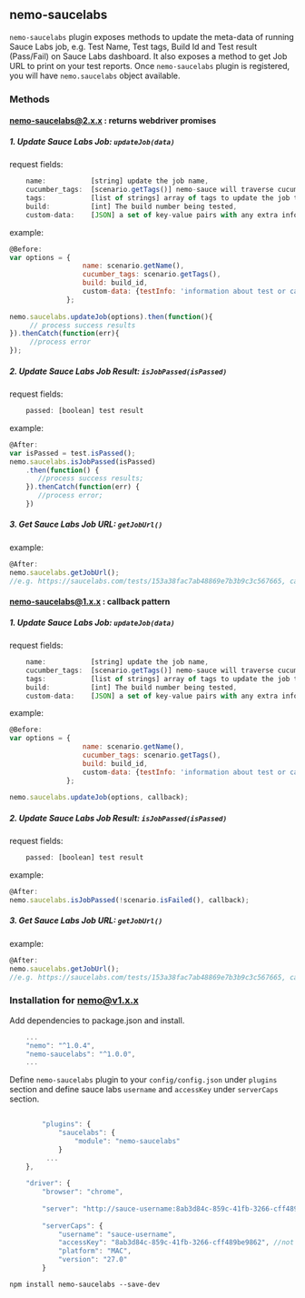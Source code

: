 ## nemo-saucelabs

`nemo-saucelabs` plugin exposes methods to update the meta-data of running Sauce Labs job, e.g. Test Name, Test tags, Build Id and Test result (Pass/Fail) on Sauce Labs dashboard. It also exposes a method to get Job URL to print on your test reports. Once `nemo-saucelabs` plugin is registered, you will have `nemo.saucelabs` object available. 

### Methods

#### nemo-saucelabs@2.x.x : returns webdriver promises

##### 1. Update Sauce Labs Job: ` updateJob(data) `

request fields:
```javascript
    name:           [string] update the job name,
    cucumber_tags:  [scenario.getTags()] nemo-sauce will traverse cucumber tags and get tag names to update the job tags
    tags:           [list of strings] array of tags to update the job tags,
    build:          [int] The build number being tested,
    custom-data:    [JSON] a set of key-value pairs with any extra info that a user would like to add to the job. Max 64KB.
```
example:
```javascript
@Before:
var options = { 
                  name: scenario.getName(),
                  cucumber_tags: scenario.getTags(),
                  build: build_id,
                  custom-data: {testInfo: 'information about test or cause of test failure...'}
              };
                          
nemo.saucelabs.updateJob(options).then(function(){
     // process success results
}).thenCatch(function(err){
     //process error
});
```

##### 2. Update Sauce Labs Job Result: ` isJobPassed(isPassed) `

request fields: 
```javascript
    passed: [boolean] test result
```
example:
```javascript
@After:
var isPassed = test.isPassed();
nemo.saucelabs.isJobPassed(isPassed)
    .then(function() {
       //process success results;
    }).thenCatch(function(err) {
       //process error;
    })
```

##### 3. Get Sauce Labs Job URL: ` getJobUrl() `

example: 
```javascript
@After:
nemo.saucelabs.getJobUrl();
//e.g. https://saucelabs.com/tests/153a38fac7ab48869e7b3b9c3c567665, can be printed on report for reference
```

#### nemo-saucelabs@1.x.x : callback pattern

##### 1. Update Sauce Labs Job: ` updateJob(data) `

request fields:
```javascript
    name:           [string] update the job name,
    cucumber_tags:  [scenario.getTags()] nemo-sauce will traverse cucumber tags and get tag names to update the job tags
    tags:           [list of strings] array of tags to update the job tags,
    build:          [int] The build number being tested,
    custom-data:    [JSON] a set of key-value pairs with any extra info that a user would like to add to the job. Max 64KB.
```
example:
```javascript
@Before:
var options = { 
                  name: scenario.getName(),
                  cucumber_tags: scenario.getTags(),
                  build: build_id,
                  custom-data: {testInfo: 'information about test or cause of test failure...'}
              };
                    
nemo.saucelabs.updateJob(options, callback);
```

##### 2. Update Sauce Labs Job Result: ` isJobPassed(isPassed) `

request fields: 
```javascript
    passed: [boolean] test result
```
example:
```javascript
@After:
nemo.saucelabs.isJobPassed(!scenario.isFailed(), callback);
```

##### 3. Get Sauce Labs Job URL: ` getJobUrl() `

example: 
```javascript
@After:
nemo.saucelabs.getJobUrl();
//e.g. https://saucelabs.com/tests/153a38fac7ab48869e7b3b9c3c567665, can be printed on report for reference
```

### Installation for nemo@v1.x.x

Add dependencies to package.json and install.

```javascript
	...
    "nemo": "^1.0.4",
    "nemo-saucelabs": "^1.0.0",
	...
```

Define `nemo-saucelabs` plugin to your `config/config.json` under `plugins` section and define sauce labs `username` and `accessKey` under `serverCaps` section. 

```javascript
    
    	"plugins": {
		    "saucelabs": {
		        "module": "nemo-saucelabs"
		    }
		 ...
	},
	
	"driver": {
        "browser": "chrome",
    
        "server": "http://sauce-username:8ab3d84c-859c-41fb-3266-cff489be9862@ondemand.saucelabs.com:80/wd/hub",
    
        "serverCaps": {
            "username": "sauce-username",
            "accessKey": "8ab3d84c-859c-41fb-3266-cff489be9862", //not a real access key
            "platform": "MAC",
            "version": "27.0"
      	}
```

```npm install nemo-saucelabs --save-dev```
